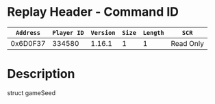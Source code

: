 # Replay Header - Command ID

| `Address` | `Player ID` | `Version` | `Size` | `Length` | `SCR` |
| ---------- | ----------- | --------- | ------ | -------- | ---- |
| 0x6D0F37 | 334580 | 1.16.1 | 1 | 1 | Read Only |

# Description

struct gameSeed